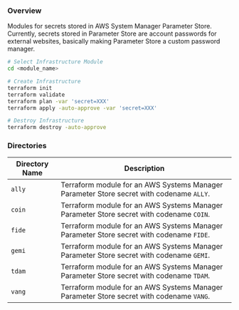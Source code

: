 ### Overview

Modules for secrets stored in AWS System Manager Parameter Store.  Currently, secrets stored in Parameter Store are 
account passwords for external websites, basically making Parameter Store a custom password manager.

```bash
# Select Infrastructure Module
cd <module_name>

# Create Infrastructure
terraform init
terraform validate
terraform plan -var 'secret=XXX'
terraform apply -auto-approve -var 'secret=XXX'

# Destroy Infrastructure
terraform destroy -auto-approve
```

### Directories

| Directory Name    | Description                                                                                |
|-------------------|--------------------------------------------------------------------------------------------|
| `ally`            | Terraform module for an AWS Systems Manager Parameter Store secret with codename `ALLY`.   |
| `coin`            | Terraform module for an AWS Systems Manager Parameter Store secret with codename `COIN`.   |
| `fide`            | Terraform module for an AWS Systems Manager Parameter Store secret with codename `FIDE`.   |
| `gemi`            | Terraform module for an AWS Systems Manager Parameter Store secret with codename `GEMI`.   |
| `tdam`            | Terraform module for an AWS Systems Manager Parameter Store secret with codename `TDAM`.   |
| `vang`            | Terraform module for an AWS Systems Manager Parameter Store secret with codename `VANG`.   |